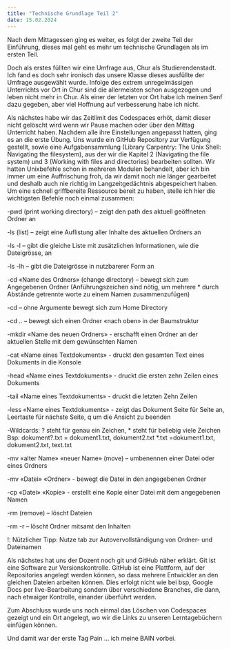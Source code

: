 ```yaml
---
title: "Technische Grundlage Teil 2"
date: 15.02.2024
---
```


Nach dem Mittagessen ging es weiter, es folgt der zweite Teil der Einführung, dieses mal geht es mehr um technische Grundlagen als im ersten Teil.

Doch als erstes füllten wir eine Umfrage aus, Chur als Studierendenstadt. Ich fand es doch sehr ironisch das unsere Klasse dieses ausfüllte der Umfrage ausgewählt wurde. Infolge des extrem unregelmässigen Unterrichts vor Ort in Chur sind die allermeisten schon ausgezogen und leben nicht mehr in Chur. Als einer der letzten vor Ort habe ich meinen Senf dazu gegeben, aber viel Hoffnung auf verbesserung habe ich nicht. 

Als nächstes habe wir das Zeitlimit des Codespaces erhöt, damit dieser nicht gelöscht wird wenn wir Pause machen oder über den Mittag Unterricht haben.
Nachdem alle ihre Einstellungen angepasst hatten, ging es an die erste Übung. Uns wurde ein GitHub Repository zur Verfügung gestellt, sowie eine Aufgabensammlung (Library Carpentry: The Unix Shell: Navigating the filesystem), aus der wir die Kapitel 2 (Navigating the file system) und 3 (Working with files and directories) bearbeiten sollten. Wir hatten Unixbefehle schon in mehreren Modulen behandelt, aber ich bin immer um eine Auffrischung froh, da wir damit noch nie länger gearbeitet und deshalb auch nie richtig im Langzeitgedächtnis abgespeichert haben. Um eine schnell griffbereite Ressource bereit zu haben, stelle ich hier die wichtigsten Befehle noch einmal zusammen:

-pwd (print working directory) – zeigt den path des aktuell geöffneten Ordner an

-ls (list) – zeigt eine Auflistung aller Inhalte des aktuellen Ordners an

-ls -l – gibt die gleiche Liste mit zusätzlichen Informationen, wie die Dateigrösse, an

-ls -lh – gibt die Dateigrösse in nutzbarerer Form an

-cd «Name des Ordners» (change directory) – bewegt sich zum Angegebenen Ordner (Anführungszeichen sind nötig, um mehrere * durch Abstände getrennte worte zu einem Namen zusammenzufügen)

-cd – ohne Argumente bewegt sich zum Home Directory

-cd .. – bewegt sich einen Ordner «nach oben» in der Baumstruktur

-mkdir «Name des neuen Ordners» - erschafft einen Ordner an der aktuellen Stelle mit dem gewünschten Namen

-cat «Name eines Textdokuments» - druckt den gesamten Text eines Dokuments in die Konsole

-head «Name eines Textdokuments» - druckt die ersten zehn Zeilen eines Dokuments

-tail «Name eines Textdokuments» - druckt die letzten Zehn Zeilen

-less «Name eines Textdokuments» - zeigt das Dokument Seite für Seite an, Leertaste für nächste Seite, q um die Ansicht zu beenden

-Wildcards: ? steht für genau ein Zeichen, * steht für beliebig viele Zeichen Bsp: dokument?.txt = dokument1.txt, dokument2.txt *.txt =dokument1.txt, dokument2.txt, text.txt

-mv «alter Name» «neuer Name» (move) – umbenennen einer Datei oder eines Ordners

-mv «Datei» «Ordner» - bewegt die Datei in den angegebenen Ordner

-cp «Datei» «Kopie» - erstellt eine Kopie einer Datei mit dem angegebenen Namen

-rm (remove) – löscht Dateien

-rm -r – löscht Ordner mitsamt den Inhalten

!: Nützlicher Tipp: Nutze tab zur Autovervollständigung von Ordner- und Dateinamen

Als nächstes hat uns der Dozent noch git und GitHub näher erklärt. Git ist eine Software zur Versionskontrolle. GitHub ist eine Plattform, auf der Repositories angelegt werden können, so dass mehrere Entwickler an den gleichen Dateien arbeiten können. Dies erfolgt nicht wie bei bsp, Google Docs per live-Bearbeitung sondern über verschiedene Branches, die dann, nach etwaiger Kontrolle, einander überführt werden.

Zum Abschluss wurde uns noch einmal das Löschen von Codespaces gezeigt und ein Ort angelegt, wo wir die Links zu unseren Lerntagebüchern einfügen können.

Und damit war der erste Tag Pain ... ich meine BAIN vorbei. 

